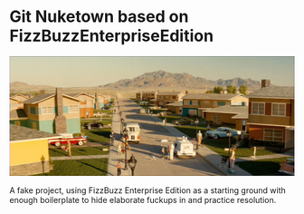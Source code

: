 # Git Nuketown based on FizzBuzzEnterpriseEdition

![Indiana Jones Doom Town](/doomtown.jpg)

A fake project, using FizzBuzz Enterprise Edition as a starting ground with enough boilerplate to hide elaborate
fuckups in and practice resolution.
